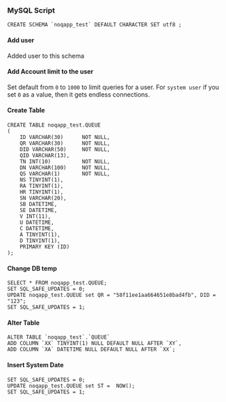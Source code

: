 ### MySQL Script

    CREATE SCHEMA `noqapp_test` DEFAULT CHARACTER SET utf8 ;
    
#### Add user
Added user to this schema

#### Add Account limit to the user
Set default from `0` to `1000` to limit queries for a user. For `system user` if you set `0` 
as a value, then it gets endless connections.  
    
#### Create Table     

    CREATE TABLE noqapp_test.QUEUE
    (
        ID VARCHAR(30)      NOT NULL,
        QR VARCHAR(30)      NOT NULL,
        DID VARCHAR(50)     NOT NULL,
        QID VARCHAR(13),
        TN INT(10)          NOT NULL,
        DN VARCHAR(100)     NOT NULL,
        QS VARCHAR(1)       NOT NULL,
        NS TINYINT(1),
        RA TINYINT(1),
        HR TINYINT(1),
        SN VARCHAR(20),
        SB DATETIME,
        SE DATETIME,
        V INT(11),
        U DATETIME,
        C DATETIME,
        A TINYINT(1),
        D TINYINT(1),
        PRIMARY KEY (ID)
    );
    
#### Change DB temp 
    
    SELECT * FROM noqapp_test.QUEUE;
    SET SQL_SAFE_UPDATES = 0;
    UPDATE noqapp_test.QUEUE set QR = "58f11ee1aa664651e8bad4fb", DID = "123";
    SET SQL_SAFE_UPDATES = 1;    
    
#### Alter Table
    
    ALTER TABLE `noqapp_test`.`QUEUE` 
    ADD COLUMN `XX` TINYINT(1) NULL DEFAULT NULL AFTER `XY`,
    ADD COLUMN `XA` DATETIME NULL DEFAULT NULL AFTER `XX`;
    
#### Insert System Date
    
    SET SQL_SAFE_UPDATES = 0;
    UPDATE noqapp_test.QUEUE set ST =  NOW();
    SET SQL_SAFE_UPDATES = 1;
    